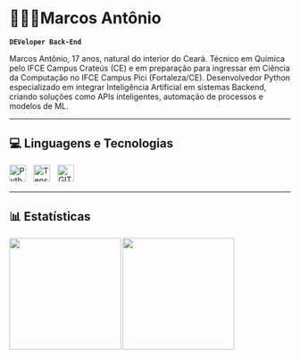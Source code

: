 # 🧑🏻‍💻Marcos Antônio

**`DEVeloper Back-End`**

Marcos Antônio, 17 anos, natural do interior do Ceará. Técnico em Química pelo IFCE Campus Crateús (CE) e em preparação para ingressar em Ciência da Computação no IFCE Campus Pici (Fortaleza/CE). Desenvolvedor Python especializado em integrar Inteligência Artificial em sistemas Backend, criando soluções como APIs inteligentes, automação de processos e modelos de ML.

---

<h2>💻 Linguagens e Tecnologias </h2>
<img 
  align="left"
  alt="Python"
  title="Python"
  width="30px"
  style="padding-right: 10px;"
  src="https://cdn.jsdelivr.net/gh/devicons/devicon@latest/icons/python/python-original-wordmark.svg"
/>
<img 
  align="left"
  alt="TensorFlow"
  title="TensorFlow"
  width="30px"
  style="padding-right: 10px;"
  src="https://cdn.jsdelivr.net/gh/devicons/devicon@latest/icons/tensorflow/tensorflow-original.svg"
/>
<img 
  align="left"
  alt="GIT"
  title="GIT"
  width="30px"
  style="padding-right: 10px;"
  src="https://cdn.jsdelivr.net/gh/devicons/devicon@latest/icons/git/git-original.svg"
  />
  
<br/>
<br/>

---

<h2>📊 Estatísticas </h2>

<img 
  align="left"
  height="200"
  src="https://github-readme-stats.vercel.app/api?username=aMark-Dev&show_icons=true&theme=radical&locale=pt-br"
  />
  <img 
  align="left"
  height="200"
  src="https://github-readme-stats.vercel.app/api/top-langs/?username=anuraghazra&theme=radical&layout=compact&custom_title=Tecnologias&langs_count=9"
  />
